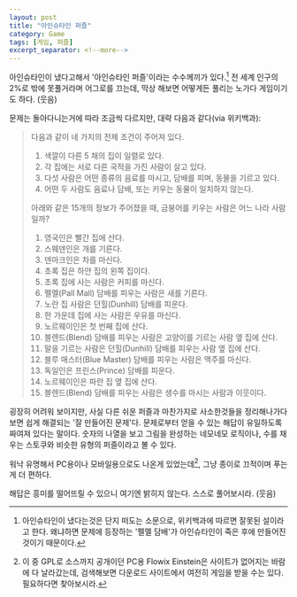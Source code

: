 ```yaml
---
layout: post
title: "아인슈타인 퍼즐"
category: Game
tags: [게임, 퍼즐]
excerpt_separator: <!--more-->
---
```


아인슈타인이 냈다고해서 '아인슈타인 퍼즐'이라는 수수께끼가 있다.<!--more-->[^1]
전 세계 인구의 2%로 밖에 못풀거라며 어그로를 끄는데, 막상 해보면 어떻게든 풀리는 노가다 게임이기도 하다. (웃음)

[^1]: 아인슈타인이 냈다는것은 단지 떠도는 소문으로, 위키백과에 따르면 잘못된 설이라고 한다. 왜냐하면 문제에 등장하는 '펠멜 담배'가 아인슈타인이 죽은 후에 만들어진 것이기 때문이다.

문제는 돌아다니는거에 따라 조금씩 다르지만, 대략 다음과 같다(via 위키백과):

> 다음과 같이 네 가지의 전제 조건이 주어져 있다.
>
> 1. 색깔이 다른 5 채의 집이 일렬로 있다.
> 2. 각 집에는 서로 다른 국적을 가진 사람이 살고 있다.
> 3. 다섯 사람은 어떤 종류의 음료를 마시고, 담배를 피며, 동물을 기르고 있다.
> 4. 어떤 두 사람도 음료나 담배, 또는 키우는 동물이 일치하지 않는다.
>
> 아래와 같은 15개의 정보가 주어졌을 때, 금붕어를 키우는 사람은 어느 나라 사람일까?
>
> 1. 영국인은 빨간 집에 산다.
> 2. 스웨덴인은 개를 기른다.
> 3. 덴마크인은 차를 마신다.
> 4. 초록 집은 하얀 집의 왼쪽 집이다.
> 5. 초록 집에 사는 사람은 커피를 마신다.
> 6. 펠멜(Pall Mall) 담배를 피우는 사람은 새를 기른다.
> 7. 노란 집 사람은 던힐(Dunhill) 담배를 피운다.
> 8. 한 가운데 집에 사는 사람은 우유를 마신다.
> 9. 노르웨이인은 첫 번째 집에 산다.
> 10. 블렌드(Blend) 담배를 피우는 사람은 고양이를 기르는 사람 옆 집에 산다.
> 11. 말을 기르는 사람은 던힐(Dunhill) 담배를 피우는 사람 옆 집에 산다.
> 12. 블루 매스터(Blue Master) 담배를 피우는 사람은 맥주를 마신다.
> 13. 독일인은 프린스(Prince) 담배를 피운다.
> 14. 노르웨이인은 파란 집 옆 집에 산다.
> 15. 블렌드(Blend) 담배를 피우는 사람은 생수를 마시는 사람과 이웃이다.

굉장히 어려워 보이지만, 사실 다른 쉬운 퍼즐과 마찬가지로 사소한것들을 정리해나가다보면 쉽게 해결되는 '잘 만들어진 문제'다.
문제로부터 얻을 수 있는 해답이 유일하도록 짜여져 있다는 말이다.
숫자의 나열을 보고 그림을 완성하는 네모네모 로직이나, 수를 채우는 스토쿠와 비슷한 유형의 퍼즐이라고 볼 수 있다.

워낙 유명해서 PC용이나 모바일용으로도 나온게 있었는데[^2], 그냥 종이로 끄적이며 푸는게 더 편하다.

[^2]: 이 중 GPL로 소스까지 공개이던 PC용 Flowix Einstein은 사이트가 없어지는 바람에 다 날라갔는데, 검색해보면 다운로드 사이트에서 여전히 게임을 받을 수는 있다. 필요하다면 찾아보시라.

해답은 흥미를 떨어뜨릴 수 있으니 여기엔 밝히지 않는다.
스스로 풀어보시라. (웃음)
